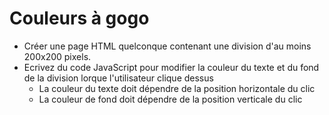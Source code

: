 # Couleurs à gogo

 * Créer une page HTML quelconque contenant une division d'au moins 200x200 pixels.
 * Ecrivez du code JavaScript pour modifier la couleur du texte et du fond de la division lorque l'utilisateur clique dessus
   - La couleur du texte doit dépendre de la position horizontale du clic
   - La couleur de fond doit dépendre de la position verticale du clic

